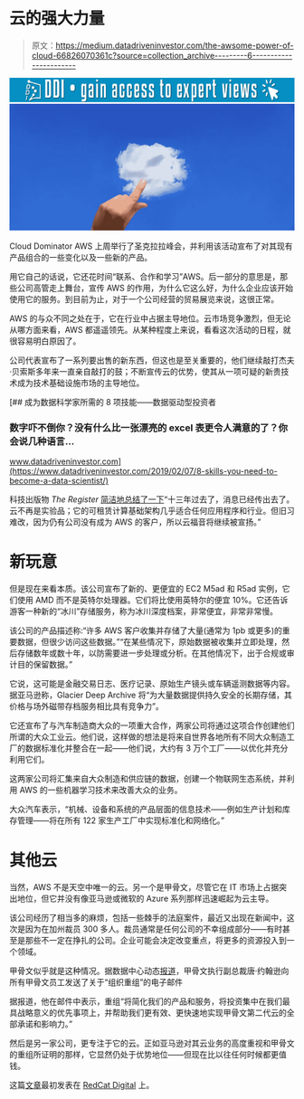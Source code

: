 # 云的强大力量

> 原文：<https://medium.datadriveninvestor.com/the-awsome-power-of-cloud-66826070361c?source=collection_archive---------6----------------------->

[![](img/e6703cbb19ee9cd131576b7ed81a9546.png)](http://www.track.datadriveninvestor.com/1B9E)![](img/8e19b021ef642a47d2ab4927644e85ea.png)

Cloud Dominator AWS 上周举行了圣克拉拉峰会，并利用该活动宣布了对其现有产品组合的一些变化以及一些新的产品。

用它自己的话说，它还花时间“联系、合作和学习”AWS。后一部分的意思是，那些公司高管走上舞台，宣传 AWS 的作用，为什么它这么好，为什么企业应该开始使用它的服务。到目前为止，对于一个公司经营的贸易展览来说，这很正常。

AWS 的与众不同之处在于，它在行业中占据主导地位。云市场竞争激烈，但无论从哪方面来看，AWS 都遥遥领先。从某种程度上来说，看看这次活动的日程，就很容易明白原因了。

公司代表宣布了一系列要出售的新东西，但这也是至关重要的，他们继续敲打杰夫·贝索斯多年来一直亲自敲打的鼓；不断宣传云的优势，使其从一项可疑的新贵技术成为技术基础设施市场的主导地位。

[](https://www.datadriveninvestor.com/2019/02/07/8-skills-you-need-to-become-a-data-scientist/) [## 成为数据科学家所需的 8 项技能——数据驱动型投资者

### 数字吓不倒你？没有什么比一张漂亮的 excel 表更令人满意的了？你会说几种语言…

www.datadriveninvestor.com](https://www.datadriveninvestor.com/2019/02/07/8-skills-you-need-to-become-a-data-scientist/) 

科技出版物 *The Register* [简洁地总结了一下](https://www.theregister.co.uk/2019/03/27/aws_summit_news/)“十三年过去了，消息已经传出去了。云不再是实验品；它的可租赁计算基础架构几乎适合任何应用程序和行业。但旧习难改，因为仍有公司没有成为 AWS 的客户，所以云福音将继续被宣扬。”

# **新玩意**

但是现在来看本质。该公司宣布了新的、更便宜的 EC2 M5ad 和 R5ad 实例，它们使用 AMD 而不是英特尔处理器。它们将比使用英特尔的便宜 10%。它还告诉游客一种新的“冰川”存储服务，称为冰川深度档案，非常便宜，非常非常慢。

该公司的产品描述称:“许多 AWS 客户收集并存储了大量(通常为 1pb 或更多)的重要数据，但很少访问这些数据。”“在某些情况下，原始数据被收集并立即处理，然后存储数年或数十年，以防需要进一步处理或分析。在其他情况下，出于合规或审计目的保留数据。”

它说，这可能是金融交易日志、医疗记录、原始生产镜头或车辆遥测数据等内容。据亚马逊称，Glacier Deep Archive 将“为大量数据提供持久安全的长期存储，其价格与场外磁带存档服务相比具有竞争力”。

它还宣布了与汽车制造商大众的一项重大合作，两家公司将通过这项合作创建他们所谓的大众工业云。他们说，这样做的想法是将来自世界各地所有不同大众制造工厂的数据标准化并整合在一起——他们说，大约有 3 万个工厂——以优化并充分利用它们。

这两家公司将汇集来自大众制造和供应链的数据，创建一个物联网生态系统，并利用 AWS 的一些机器学习技术来改善大众的业务。

大众汽车表示，“机械、设备和系统的产品层面的信息技术——例如生产计划和库存管理——将在所有 122 家生产工厂中实现标准化和网络化。”

# **其他云**

当然，AWS 不是天空中唯一的云。另一个是甲骨文，尽管它在 IT 市场上占据突出地位，但它并没有像亚马逊或微软的 Azure 系列那样迅速崛起为云主导。

该公司经历了相当多的麻烦，包括一些棘手的法庭案件，最近又出现在新闻中，这次是因为在加州裁员 300 多人。裁员通常是任何公司的不幸组成部分——有时甚至是那些不一定在挣扎的公司。企业可能会决定改变重点，将更多的资源投入到一个领域。

甲骨文似乎就是这种情况。据数据中心动态[报道](https://www.datacenterdynamics.com/news/oracle-reportedly-lays-hundreds-employees/)，甲骨文执行副总裁唐·约翰逊向所有甲骨文员工发送了关于“组织重组”的电子邮件

据报道，他在邮件中表示，重组“将简化我们的产品和服务，将投资集中在我们最具战略意义的优先事项上，并帮助我们更有效、更快速地实现甲骨文第二代云的全部承诺和影响力。”

然后是另一家公司，更专注于它的云。正如亚马逊对其云业务的高度重视和甲骨文的重组所证明的那样，它显然仍处于优势地位——但现在比以往任何时候都更值钱。

这篇[文章](https://www.redcat-digital.com/cloud-computing-aws-cloud/)最初发表在 [RedCat Digital](https://www.redcat-digital.com/) 上。